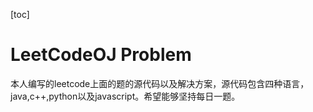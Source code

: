[toc]
# LeetCodeOJ Problem
本人编写的leetcode上面的题的源代码以及解决方案，源代码包含四种语言，java,c++,python以及javascript。希望能够坚持每日一题。